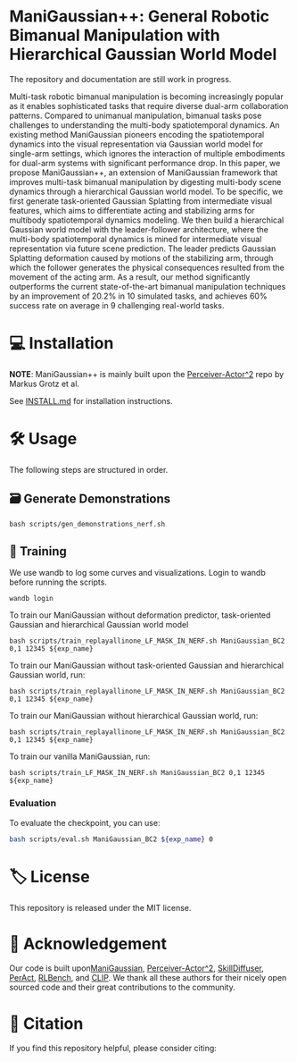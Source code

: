 # ManiGaussian++: General Robotic Bimanual Manipulation with Hierarchical Gaussian World Model

The repository and documentation are still work in progress.

 Multi-task robotic bimanual manipulation is becoming increasingly popular as it enables sophisticated tasks that require diverse dual-arm collaboration patterns. Compared to unimanual manipulation, bimanual tasks pose challenges to understanding the multi-body spatiotemporal dynamics. An existing method ManiGaussian pioneers encoding the spatiotemporal dynamics into the visual representation via Gaussian world model for single-arm settings, which ignores the interaction of multiple embodiments for dual-arm systems with significant performance drop. In this paper, we propose ManiGaussian++, an extension of ManiGaussian framework that improves multi-task bimanual manipulation by digesting multi-body scene dynamics through a hierarchical Gaussian world model. To be specific, we first generate task-oriented Gaussian Splatting from intermediate visual features, which aims to differentiate acting and stabilizing arms for multibody spatiotemporal dynamics modeling. We then build a hierarchical Gaussian world model with the leader-follower architecture, where the multi-body spatiotemporal dynamics is mined for intermediate visual representation via future scene prediction. The leader predicts Gaussian Splatting deformation caused by motions of the stabilizing arm, through which the follower generates the physical consequences resulted from the movement of the acting arm. As a result, our method significantly outperforms the current state-of-the-art bimanual manipulation techniques by an improvement of 20.2% in 10 simulated tasks, and achieves 60% success rate on average in 9 challenging real-world tasks.
        

# 💻 Installation

**NOTE**: ManiGaussian++ is mainly built upon the [Perceiver-Actor^2](https://github.com/markusgrotz/peract_bimanual) repo by Markus Grotz et al.

See [INSTALL.md](docs/INSTALLATION.md) for installation instructions. 

<!-- See [ERROR_CATCH.md](docs/ERROR_CATCH.md) for error catching. -->

# 🛠️ Usage

The following steps are structured in order.

## 🗃️ Generate Demonstrations 
```
bash scripts/gen_demonstrations_nerf.sh
```

## 🚆 Training
We use wandb to log some curves and visualizations. Login to wandb before running the scripts.
```
wandb login
```

To train our ManiGaussian without deformation predictor, task-oriented Gaussian and hierarchical Gaussian world model
```
bash scripts/train_replayallinone_LF_MASK_IN_NERF.sh ManiGaussian_BC2 0,1 12345 ${exp_name}
```

To train our ManiGaussian without task-oriented Gaussian and hierarchical Gaussian world, run:
```
bash scripts/train_replayallinone_LF_MASK_IN_NERF.sh ManiGaussian_BC2 0,1 12345 ${exp_name}
```

To train our ManiGaussian without hierarchical Gaussian world, run:
```
bash scripts/train_replayallinone_LF_MASK_IN_NERF.sh ManiGaussian_BC2 0,1 12345 ${exp_name}
```

To train our vanilla ManiGaussian, run:
```
bash scripts/train_LF_MASK_IN_NERF.sh ManiGaussian_BC2 0,1 12345 ${exp_name}
```

### Evaluation
To evaluate the checkpoint, you can use:
```bash
bash scripts/eval.sh ManiGaussian_BC2 ${exp_name} 0
```

# 🏷️ License
This repository is released under the MIT license.

# 🙏 Acknowledgement

Our code is built upon[ManiGaussian](https://github.com/GuanxingLu/ManiGaussian), [Perceiver-Actor^2](https://github.com/markusgrotz/peract_bimanual), [SkillDiffuser](https://github.com/Liang-ZX/skilldiffuser), [PerAct](https://github.com/peract/peract), [RLBench](https://github.com/stepjam/RLBench), and [CLIP](https://github.com/openai/CLIP). We thank all these authors for their nicely open sourced code and their great contributions to the community.

# 🔗 Citation
If you find this repository helpful, please consider citing: